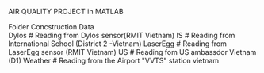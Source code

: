 AIR QUALITY PROJECT in MATLAB

Folder Concstruction
Data	
	Dylos # Reading from Dylos sensor(RMIT Vietnam)
	IS    # Reading from International School (District 2 -Vietnam)
	LaserEgg # Reading from LaserEgg sensor (RMIT Vietnam)
	US   # Reading fom US ambassdor Vietnam (D1)
	Weather # Reading from the Airport "VVTS" station vietnam

